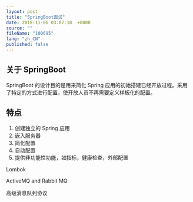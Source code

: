 ```yaml
---
layout: post
title: "SpringBoot面试"
date: 2018-11-06 03:07:18  +0800
source: ""
fileName: "100695"
lang: "zh_CN"
published: false
---
```


## 关于 SpringBoot

SpringBoot 的设计目的是用来简化 Spring 应用的初始搭建已经开放过程。采用了特定的方式进行配置，使开放人员不再需要定义样板化的配置。

## 特点

1. 创建独立的 Spring 应用
2. 嵌入服务器
3. 简化配置
4. 自动配置
5. 提供非功能性功能，如指标，健康检查，外部配置

Lombok

ActiveMQ and Rabbit MQ

高级消息队列协议
